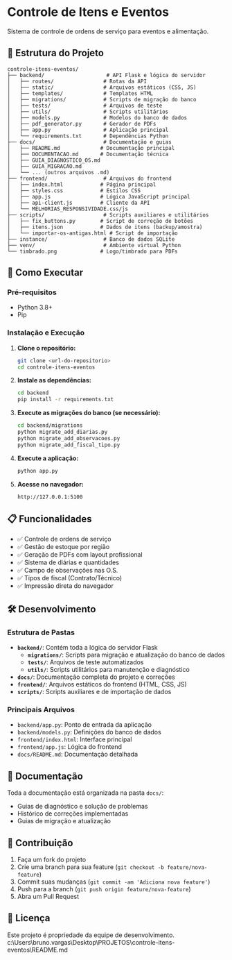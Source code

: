 # Controle de Itens e Eventos

Sistema de controle de ordens de serviço para eventos e alimentação.

## 📁 Estrutura do Projeto

```
controle-itens-eventos/
├── backend/                    # API Flask e lógica do servidor
│   ├── routes/                # Rotas da API
│   ├── static/                # Arquivos estáticos (CSS, JS)
│   ├── templates/             # Templates HTML
│   ├── migrations/            # Scripts de migração do banco
│   ├── tests/                 # Arquivos de teste
│   ├── utils/                 # Scripts utilitários
│   ├── models.py              # Modelos do banco de dados
│   ├── pdf_generator.py       # Gerador de PDFs
│   ├── app.py                 # Aplicação principal
│   └── requirements.txt       # Dependências Python
├── docs/                      # Documentação e guias
│   ├── README.md             # Documentação principal
│   ├── DOCUMENTACAO.md       # Documentação técnica
│   ├── GUIA_DIAGNOSTICO_OS.md
│   ├── GUIA_MIGRACAO.md
│   └── ... (outros arquivos .md)
├── frontend/                  # Arquivos do frontend
│   ├── index.html            # Página principal
│   ├── styles.css            # Estilos CSS
│   ├── app.js                # Lógica JavaScript principal
│   ├── api-client.js         # Cliente da API
│   └── MELHORIAS_RESPONSIVIDADE.css/js
├── scripts/                   # Scripts auxiliares e utilitários
│   ├── fix_buttons.py        # Script de correção de botões
│   ├── itens.json            # Dados de itens (backup/amostra)
│   └── importar-os-antigas.html # Script de importação
├── instance/                  # Banco de dados SQLite
├── venv/                      # Ambiente virtual Python
└── timbrado.png              # Logo/timbrado para PDFs
```

## 🚀 Como Executar

### Pré-requisitos
- Python 3.8+
- Pip

### Instalação e Execução

1. **Clone o repositório:**
   ```bash
   git clone <url-do-repositorio>
   cd controle-itens-eventos
   ```

2. **Instale as dependências:**
   ```bash
   cd backend
   pip install -r requirements.txt
   ```

3. **Execute as migrações do banco (se necessário):**
   ```bash
   cd backend/migrations
   python migrate_add_diarias.py
   python migrate_add_observacoes.py
   python migrate_add_fiscal_tipo.py
   ```

4. **Execute a aplicação:**
   ```bash
   python app.py
   ```

5. **Acesse no navegador:**
   ```
   http://127.0.0.1:5100
   ```

## 📋 Funcionalidades

- ✅ Controle de ordens de serviço
- ✅ Gestão de estoque por região
- ✅ Geração de PDFs com layout profissional
- ✅ Sistema de diárias e quantidades
- ✅ Campo de observações nas O.S.
- ✅ Tipos de fiscal (Contrato/Técnico)
- ✅ Impressão direta do navegador

## 🛠️ Desenvolvimento

### Estrutura de Pastas

- **`backend/`**: Contém toda a lógica do servidor Flask
  - **`migrations/`**: Scripts para migração e atualização do banco de dados
  - **`tests/`**: Arquivos de teste automatizados
  - **`utils/`**: Scripts utilitários para manutenção e diagnóstico
- **`docs/`**: Documentação completa do projeto e correções
- **`frontend/`**: Arquivos estáticos do frontend (HTML, CSS, JS)
- **`scripts/`**: Scripts auxiliares e de importação de dados

### Principais Arquivos

- `backend/app.py`: Ponto de entrada da aplicação
- `backend/models.py`: Definições do banco de dados
- `frontend/index.html`: Interface principal
- `frontend/app.js`: Lógica do frontend
- `docs/README.md`: Documentação detalhada

## 📖 Documentação

Toda a documentação está organizada na pasta `docs/`:
- Guias de diagnóstico e solução de problemas
- Histórico de correções implementadas
- Guias de migração e atualização

## 🤝 Contribuição

1. Faça um fork do projeto
2. Crie uma branch para sua feature (`git checkout -b feature/nova-feature`)
3. Commit suas mudanças (`git commit -am 'Adiciona nova feature'`)
4. Push para a branch (`git push origin feature/nova-feature`)
5. Abra um Pull Request

## 📄 Licença

Este projeto é propriedade da equipe de desenvolvimento.</content>
<parameter name="filePath">c:\Users\bruno.vargas\Desktop\PROJETOS\controle-itens-eventos\README.md
